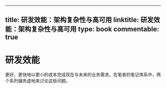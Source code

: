 
---
title: 研发效能：架构复杂性与高可用
linktitle: 研发效能：架构复杂性与高可用
type: book
commentable: true
---

# 研发效能

更好、更快地以更小的成本完成现在与未来的业务需求。在笔者的笔记体系中，两个系列偏务虚地来讨论这些问题。
    